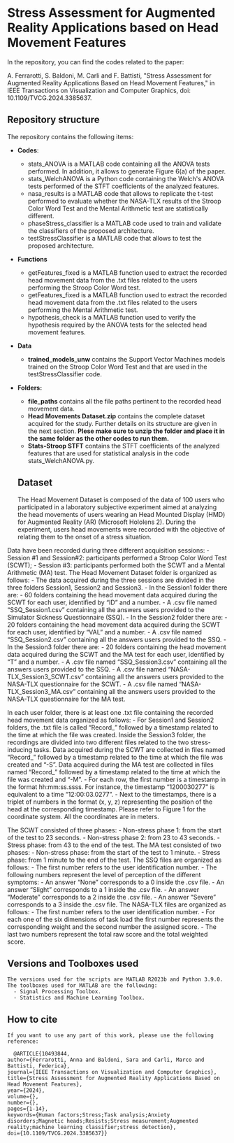 # Stress Assessment for Augmented Reality Applications based on Head Movement Features


In the repository, you can find the codes related to the paper: 


A. Ferrarotti, S. Baldoni, M. Carli and F. Battisti, "Stress Assessment for Augmented Reality Applications Based on Head Movement Features," in IEEE Transactions on Visualization and Computer Graphics, doi: 10.1109/TVCG.2024.3385637.

## Repository structure
The repository contains the following items:

- **Codes**:
    - stats_ANOVA is a MATLAB code containing all the ANOVA tests performed. In addition, it allows to generate Figure 6(a) of the paper.
    - stats_WelchANOVA is a Python code containing the Welch's ANOVA tests performed of the STFT coefficients of the analyzed features.
    - nasa_results is a MATLAB code that allows to replicate the t-test performed to evaluate whether the NASA-TLX results of the Stroop Color Word Test and the Mental        Arithmetic test are statistically different.
    - phaseStress_classifier is a MATLAB code used to train and validate the classifiers of the proposed architecture.
    - testStressClassifier is a MATLAB code that allows to test the proposed architecture.


- **Functions**
    - getFeatures_fixed is a MATLAB function used to extract the recorded head movement data from the .txt files related to the users performing the Stroop Color Word         test.
    - getFeatures_fixed is a MATLAB function used to extract the recorded head movement data from the .txt files related to the users performing the Mental Arithmetic         test.
    - hypothesis_check is a MATLAB function used to verify the hypothesis required by the ANOVA tests for the selected head movement features.

      
- **Data**
  - **trained_models_unw** contains the Support Vector Machines models trained on the Stroop Color Word Test and that are used in the testStressClassifier code.

    
- **Folders:**
  - **file_paths** contains all the file paths pertinent to the recorded head movement data.
  - **Head Movements Dataset.zip** contains the complete dataset acquired for the study. Further details on its structure are given in the next section. **Plese make         sure to unzip the folder and place it in the same folder as the other codes to run them.**
  - **Stats-Stroop STFT** contains the STFT coefficients of the analyzed features that are used for statistical analysis in the code stats_WelchANOVA.py.
 
  ## Dataset
    The Head Movement Dataset is composed of the data of 100 users who participated in a laboratory subjective experiment aimed at analyzing the head movements of users wearing an Head Mounted Display (HMD) for Augmented Reality (AR) (Microsoft Hololens 2). During the experiment, users head movements were recorded with the objective of relating them to the     onset of a stress situation.

  
Data have been recorded during three different acquisition sessions:
    -	Session #1 and Session#2: participants performed a Stroop Color Word Test (SCWT);
    -	Session #3: participants performed both the SCWT and a Mental Arithmetic (MA) test.
The Head Movement Dataset folder is organized as follows:
    -	The data acquired during the three sessions are divided in the three folders Session1, Session2 and Session3.
    -	In the Session1 folder there are:
        -	60 folders containing the head movement data acquired during the SCWT for each user, identified by “ID” and a number.
        -	A .csv file named “SSQ_Session1.csv” containing all the answers users provided to the Simulator Sickness Questionnaire (SSQ).
    -	In the Session2 folder there are:
        -	20 folders containing the head movement data acquired during the SCWT for each user, identified by “VAL” and a number.
        -	A .csv file named “SSQ_Session2.csv” containing all the answers users provided to the SSQ.
    -	In the Session3 folder there are:
        -	20 folders containing the head movement data acquired during the SCWT  and the MA test for each user, identified by “T” and a number.
        -	A .csv file named “SSQ_Session3.csv” containing all the answers users provided to the SSQ.
        -	A .csv file named “NASA-TLX_Session3_SCWT.csv” containing all the answers users provided to the NASA-TLX questionnaire for the SCWT.
        -	A .csv file named “NASA-TLX_Session3_MA.csv” containing all the answers users provided to the NASA-TLX questionnaire for the MA test.

 
In each user folder, there is at least one .txt file containing the recorded head movement data organized as follows:
    -	For Session1 and Session2 folders, the .txt file is called “Record_”  followed by a timestamp related to the time at which the file was created. Inside the Session3 folder, the recordings are divided into two different files related to the two stress-inducing tasks. Data acquired during the SCWT are collected in files named “Record_”  followed by a timestamp related to the time at which the file was created and “-S”. Data acquired during the MA test are collected in files named “Record_”  followed by a timestamp related to the time at which the file was created and “-M”.
    -	For each row, the first number is a timestamp in the format hh:mm:ss.ssss. For instance, the timestamp “1200030277” is equivalent to a time “12:00:03.0277”.
    -	Next to the timestamps, there is a triplet of numbers in the format (x, y, z) representing the position of the head at the corresponding timestamp. Please refer to Figure 1 for the coordinate system. All the coordinates are in meters. 

 
The SCWT consisted of three phases:
    -	Non-stress phase 1: from the start of the test to 23 seconds.
    -	Non-stress phase 2: from 23 to 43 seconds.
    -	Stress phase: from 43 to the end of the test.
The MA test consisted of two phases:
    -	Non-stress phase: from the start of the test to 1 minute.
    -	Stress phase: from 1 minute to the end of the test.
The SSQ files are organized as follows:
    -	The first number refers to the user identification number. 
    -	The following numbers represent the level of perception of the different symptoms:
        -	An answer “None” corresponds to a 0 inside the .csv file.
        -	An answer “Slight” corresponds to a 1 inside the .csv file.
        -	An answer “Moderate” corresponds to a 2 inside the .csv file.
        -	An answer “Severe” corresponds to a 3 inside the .csv file.
The NASA-TLX files are organized as follows:
    -	The first number refers to the user identification number.
    -	For each one of the six dimensions of task load the first number represents the corresponding weight and the second number the assigned score.
    -	The last two numbers represent the total raw score and the total weighted score. 
  
  
  ## Versions and Toolboxes used
    The versions used for the scripts are MATLAB R2023b and Python 3.9.0. The toolboxes used for MATLAB are the following:
      - Signal Processing Toolbox.
      - Statistics and Machine Learning Toolbox.
  ## How to cite
    If you want to use any part of this work, please use the following reference:
  
  ```
    @ARTICLE{10493844,
  author={Ferrarotti, Anna and Baldoni, Sara and Carli, Marco and Battisti, Federica},
  journal={IEEE Transactions on Visualization and Computer Graphics}, 
  title={Stress Assessment for Augmented Reality Applications Based on Head Movement Features}, 
  year={2024},
  volume={},
  number={},
  pages={1-14},
  keywords={Human factors;Stress;Task analysis;Anxiety disorders;Magnetic heads;Resists;Stress measurement;Augmented reality;machine learning classifier;stress detection},
  doi={10.1109/TVCG.2024.3385637}}
  ```

